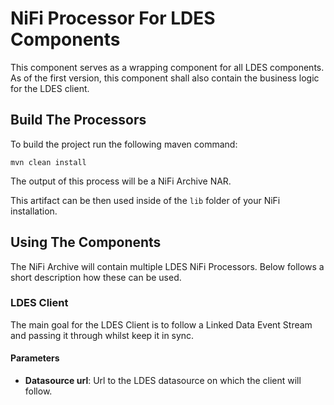 # NiFi Processor For LDES Components

This component serves as a wrapping component for all LDES components. 
As of the first version, this component shall also contain the business logic for the LDES client.

## Build The Processors

To build the project run the following maven command:

```maven
mvn clean install
```

The output of this process will be a NiFi Archive NAR. 

This artifact can be then used inside of the `lib` folder of your NiFi installation.

## Using The Components 

The NiFi Archive will contain multiple LDES NiFi Processors. Below follows a short description how these can be used.

### LDES Client

The main goal for the LDES Client is to follow a Linked Data Event Stream and passing it through whilst keep it in sync.

#### Parameters 

* **Datasource url**: Url to the LDES datasource on which the client will follow.